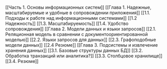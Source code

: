 [[Часть 1. Основы информационных систем]]
[[Глава 1. Надежные, масштабируемые  и удобные в сопровождении  приложения]]
[[1.1. Подходы к работе  над информационными системами]]
[[1.2 Надежность]]
[[1.3. Масштабируемость]]
[[1.4. Удобство сопровождения]]
[[Глава 2. Модели данных  и языки запросов]]
[[2.1. Реляционная модель в сравнении с документоориентированной моделью]]
[[2.2. Языки запросов для данных]]
[[2.3. Графоподобные модели данных]]
[[2.4 Резюме]]
[[Глава 3. Подсистемы и извлечение хранения данных]]
[[3.1. Базовые структуры данных БД]]
[[3.2. Обработка транзакций или аналитика?]]
[[3.3. Столбцовое хранилище]]
[[3.4. Резюме]]